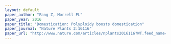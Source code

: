 ```yaml
---
layout: default
paper_author: "Fang Z, Morrell PL"
paper_year: 2016
paper_title: "Domestication: Polyploidy boosts domestication"
paper_journal: "Nature Plants 2:16116"
paper_url: "http://www.nature.com/articles/nplants2016116?WT.feed_name=subjects_genetics"
---
```

